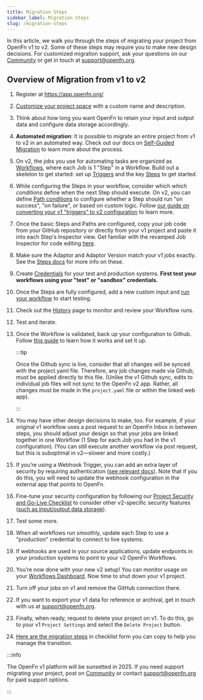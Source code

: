 ```yaml
---
title: Migration Steps
sidebar_label: Migration Steps
slug: /migration-steps
---
```


In this article, we walk you through the steps of migrating your project from
OpenFn v1 to v2. Some of these steps may require you to make new design
decisions. For customized migration support, ask your questions on our
[Community](https://.community.openfn.org) or get in touch at
[support@openfn.org](mailto://support@openfn.org).

## Overview of Migration from v1 to v2

1. Register at https://app.openfn.org/
2. [Customize your project space](../manage-projects/platform-mgmt.md) with a
   custom name and description.
3. Think about how long you want OpenFn to retain your input and output data and
   configure data storage accordingly.

4. **Automated migration**: It is possible to migrate an entire project from v1
   to v2 in an automated way. Check out our docs on
   [Self-Guided Migration](../migration/automated-migration.md) to learn more
   about the process.

5. On v2, the jobs you use for automating tasks are organized as
   [Workflows](../tutorials/tutorial.md), where each Job is 1 "Step" in a
   Workflow. Build out a skeleton to get started: set up
   [Triggers](../build/triggers.md) and the key
   [Steps](https://docs.openfn.org/documentation/build/steps) to get started.
6. While configuring the Steps in your workflow, consider which _which
   conditions_ define when the next Step should execute. On v2, you can define
   [Path conditions](https://docs.openfn.org/documentation/build/paths) to
   configure whether a Step should run "on success", "on failure", or based on
   custom logic. Follow
   [our guide on converting your v1 "triggers" to v2 configuration](../migration/converting-triggers.md)
   to learn more.
7. Once the basic Steps and Paths are configured, copy your job code from your
   GitHub repository or directly from your v1 project and paste it into each
   Step's Inspector view. Get familiar with the revamped Job Inspector for code
   editing [here](../build/steps/step-editor.md).
8. Make sure the Adaptor and Adaptor Version match your v1 jobs exactly. See the
   [Steps docs](../build/steps/step-editor.md) for more info on these.
9. Create [Credentials](../build/credentials.md) for your test and production
   systems. **First test your workflows using your "test" or "sandbox"
   credentials.**
10. Once the Steps are fully configured, add a new custom input and
    [run your workflow](../build/steps/step-editor.md) to start testing.
11. Check out the [History](../monitor-history/activity-history.md) page to
    monitor and review your Workflow runs.
12. Test and iterate.
13. Once the Workflow is validated, back up your configuration to Github. Follow
    [this guide](../manage-projects/link-to-gh.md) to learn how it works and set
    it up.

    :::tip

    Once the Github sync is live, consider that all changes will be synced with
    the project.yaml file. Therefore, any job changes made via Github, must be
    applied directly to this file. (Unlike the v1 Github sync, edits to
    individual job files will not sync to the OpenFn v2 app. Rather, all changes
    must be made in the `project.yaml` file or within the linked web app).

    :::

14. You may have other design decisions to make, too. For example, if your
    original v1 workflow uses a post request to an OpenFn Inbox in between
    steps, you should adjust your design so that your jobs are linked together
    in one Workflow (1 Step for each Job you had in the v1 configuration). (You
    can still execute another workflow via post request, but this is suboptimal
    in v2—slower and more costly.)

15. If you’re using a Webhook Trigger, you can add an extra layer of security by
    requiring authentication
    ([see relevant docs](../manage-projects/webhook-auth.md)). Note that if you
    do this, you will need to update the webhook configuration in the external
    app that points to OpenFn.
16. Fine-tune your security configuration by following our
    [Project Security and Go-Live Checklist](https://docs.google.com/document/d/1XtiiKszeK5MAltPyqvlL4KCjkHC87YYlX8OPh6fZn4c/edit?usp=sharing)
    to consider other v2-specific security features
    ([such as input/output data storage](docs/manage-projects/io-data-storage.md)).
17. Test some more.
18. When all workflows run smoothly, update each Step to use a "production"
    credential to connect to live systems.
19. If webhooks are used in your source applications, update endpoints in your
    production systems to point to your v2 OpenFn Workflows.
20. You’re now done with your new v2 setup! You can monitor usage on your
    [Workflows Dashboard](../manage-projects/workflow-dashboard.md). Now time to
    shut down your v1 project.
21. Turn off your jobs on v1 and remove the GitHub connection there.
22. If you want to export your v1 data for reference or archival, get in touch
    with us at [support@openfn.org](mailto://support@openfn.org).
23. Finally, when ready, request to delete your project on v1. To do this, go to
    your v1 `Project Settings` and select the `Delete Project` button.
24. [Here are the migration steps](https://docs.google.com/spreadsheets/d/1pTw5_PZ0RNad-haqw_ydel5ka4ezSxcfF71un7Sga5I/edit?usp=sharing) in checklist form you can copy to help you manage the transition. 

:::info

The OpenFn v1 platform will be sunsetted in 2025. If you need support migrating
your project, post on [Community](https://community.openfn.org) or contact
[support@openfn.org](mailto://support@openfn.org) for paid support options.

:::
